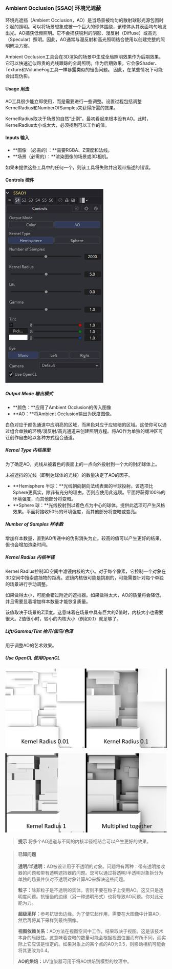 ### Ambient Occlusion [SSAO] 环境光遮蔽

环境光遮挡（Ambient Occlusion，AO）是当场景被均匀的散射球形光源包围时引起的照明。可以将场景想象成被一个巨大的球体围绕，该球体从其表面均匀地发出光。AO捕获低频照明。它不会捕获锐利的阴影、漫反射（Diffuse）或高光（Specular）照明。因此，AO通常与漫反射和高光照明结合使用以创建完整的照明解决方案。

Ambient Occlusion工具会在3D渲染的场景中生成全局照明效果作为后期效果。它可以快速近似昂贵的光线跟踪的全局照明。作为后期效果，它会像Shader、Texture和VolumeFog工具一样暴露类似的锯齿问题。 因此，在某些情况下可能会出现伪影。

#### Usage 用法

AO工具很少能立即使用，而是需要进行一些调整。设置过程包括调整KernelRadius和NumberOfSamples来获得所需的效果。

KernelRadius取决于场景的自然“比例”。最初看起来根本没有AO。此时，KernelRadius太小或太大，必须找到可以工作的值。

#### Inputs 输入

- **图像 （必需的）：**需要RGBA、Z深度和法线。
- **场景（必需的）：**渲染图像的场景或3D相机。

如果未提供这些工具中的任何一个，则该工具将失败并出现带描述的错误。

#### Controls 控件

![SSAO_Controls](images/SSAO_Controls.png)

##### Output Mode 输出模式

- **颜色：**应用了Ambient Occlusion的传入图像
- **AO：**将Ambient Occlusion输出为灰度图像。

白色对应于颜色通道中应明亮的区域，而黑色对应于应较暗的区域。这使你可以通过组合单独的环境/漫反射/高光通道来创建照明方程。将AO作为单独的缓冲区可让创作自由地以各种方式组合通道。

##### Kernel Type 内核类型

为了确定AO，光线从被着色的表面上的一点向外投射到一个大的封闭球体上。

未被遮挡的光线（即到达球体的光线）的数量决定了AO的因子。

- **Hemisphere 半球：**光线朝向朝向法线表面的半球投射。该选项比Sphere更真实，除非有充分的理由，否则应使用此选项。平面将获得100％的环境强度，而其他部分将变暗。
- **Sphere 球：**光线投射到以着色点为中心的球体。提供此选项可产生风格效果。平面将接收50％的环境强度，而其他部分将变暗或变亮。

##### Number of Samples 样本数

增加样本数量，直到AO传递中的伪影消失为止。较高的值可以产生更好的结果，但也会增加渲染时间。

##### Kernel Radius 内核半径

Kernel Radius控制3D空间中滤镜内核的大小。对于每个像素，它控制一个对象在3D空间中搜索遮挡物的距离。滤镜内核很可能是挑剔的，可能需要针对每个单独的场景进行手动调整。

如果做得太小，可能会错过附近的遮挡器。如果做得太大，AO的质量将会降低，并且需要显着增加样本数量才能恢复质量。

该值取决于场景的Z深度。这意味着在场景中具有巨大的Z值时，内核大小也需要很大。Z值很小时，较小的内核大小（例如0.1）就足够了。

##### Lift/Gamma/Tint 抬升/伽马/色泽

用于调整AO的艺术效果。

##### Use OpenCL 使用OpenCL

![SSAO_UseOpenCL1](images/SSAO_UseOpenCL1.png)

![SSAO_UseOpenCL2](images/SSAO_UseOpenCL2.png)

> **提示** 将多个AO通道与不同的内核半径相结合可以产生更好的效果。


> #### **已知问题**
>
> <b>透明/半透明：</b>AO被设计用于不透明的对象。问题将有两种：带有透明接收器的问题和带有透明遮挡器的问题。您可以通过将透明/半透明对象拆分为单独的场景并仅对不透明对象计算AO来解决这些问题。
>
> <b>粒子：</b>除非粒子是不透明的实体，否则不要在粒子上使用AO。这又只是透明度问题。抗锯齿的边缘（另一种透明形式）也将导致AO问题。你对此无能为力。
>
> <b>超级采样：</b>参考抗锯齿边缘。为了使它起作用，需要在大图像中计算AO，然后再将其下采样到最终图像。
>
> <b>视图依赖关系：</b>AO方法在视图空间中工作，结果取决于视图。这是该技术本身的局限性。这意味着变暗的数量可能会根据视图位置而有所不同，而实际上它应该是恒定的。如果对象上的某个点的AO为0.5，则移动相机可能会将其更改为0.4。
>
> <b>AO的烘焙：</b>UV渲染器可用于将AO烘焙到模型的纹理中。